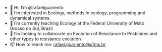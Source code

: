 - 👋 Hi, I’m @rafaelguariento
- 👀 I’m interested in Ecology, methods in ecology, programming and dynamical systems.
- 🌱 I’m currently teaching Ecology at the Federal University of Mato Grosso do Sul, Brazil
- 💞️ I’m looking to collaborate on Evolution of Resistance to Pesticides and other types to resistance evolution
- 📫 How to reach me: rafael.guariento@ufms.br

<!---
rafaelguariento/rafaelguariento is a ✨ special ✨ repository because its `README.md` (this file) appears on your GitHub profile.
You can click the Preview link to take a look at your changes.
--->
